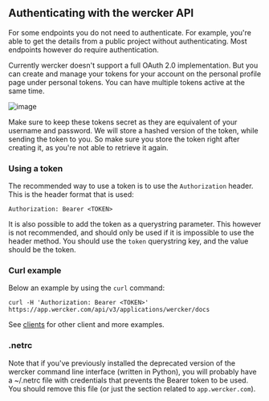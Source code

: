 ## Authenticating with the wercker API

For some endpoints you do not need to authenticate. For example, you're able to
get the details from a public project without authenticating. Most endpoints
however do require authentication.

Currently wercker doesn't support a full OAuth 2.0 implementation. But you can
create and manage your tokens for your account on the personal profile page
under personal tokens. You can have multiple tokens active at the same time.

![image](/images/tokens.png)

Make sure to keep these tokens secret as they are equivalent of your username
and password. We will store a hashed version of the token, while sending the
token to you. So make sure you store the token right after creating it, as
you're not able to retrieve it again.

### Using a token

The recommended way to use a token is to use the `Authorization` header. This is
the header format that is used:

```
Authorization: Bearer <TOKEN>
```

It is also possible to add the token as a querystring parameter. This however is
not recommended, and should only be used if it is impossible to use the header
method. You should use the `token` querystring key, and the value should be the
token.

### Curl example

Below an example by using the `curl` command:

```
curl -H 'Authorization: Bearer <TOKEN>' https://app.wercker.com/api/v3/applications/wercker/docs
```

See [clients](clients.html) for other client and more examples.

### .netrc

Note that if you've previously installed the deprecated version of the wercker
command line interface (written in Python), you will probably have a ~/.netrc
file with credentials that prevents the Bearer token to be used. You should
remove this file (or just the section related to `app.wercker.com`).
